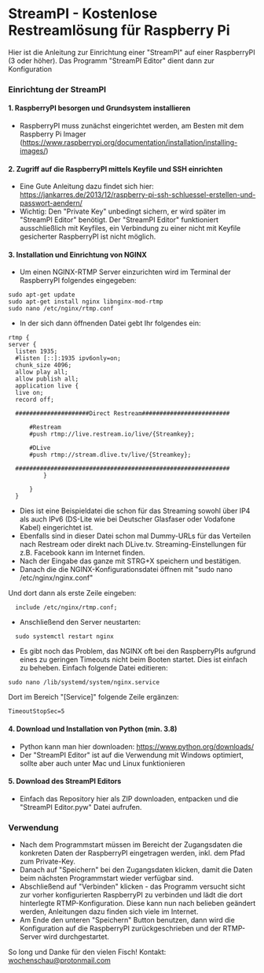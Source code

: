 # StreamPI - Kostenlose Restreamlösung für Raspberry Pi
 Hier ist die Anleitung zur Einrichtung einer "StreamPI" auf einer RaspberryPI (3 oder höher).
 Das Programm "StreamPI Editor" dient dann zur Konfiguration

### Einrichtung der StreamPI
#### 1. RaspberryPI besorgen und Grundsystem installieren
  * RaspberryPI muss zunächst eingerichtet werden, am Besten mit dem Raspberry Pi Imager (https://www.raspberrypi.org/documentation/installation/installing-images/)

#### 2. Zugriff auf die RaspberryPI mittels Keyfile und SSH einrichten
  * Eine Gute Anleitung dazu findet sich hier: https://jankarres.de/2013/12/raspberry-pi-ssh-schluessel-erstellen-und-passwort-aendern/
  * Wichtig: Den "Private Key" unbedingt sichern, er wird später im "StreamPI Editor" benötigt.
  Der "StreamPI Editor" funktioniert ausschließlich mit Keyfiles, ein Verbindung zu einer nicht mit Keyfile gesicherter RaspberryPI ist nicht möglich.

#### 3. Installation und Einrichtung von NGINX
  * Um einen NGINX-RTMP Server einzurichten wird im Terminal der RaspberryPI folgendes eingegeben:
  ```
  sudo apt-get update
  sudo apt-get install nginx libnginx-mod-rtmp
  sudo nano /etc/nginx/rtmp.conf
  ```

  * In der sich dann öffnenden Datei gebt Ihr folgendes ein:

  ```
  rtmp {
  server {
    listen 1935;
    #listen [::]:1935 ipv6only=on;
    chunk_size 4096;
    allow play all;
    allow publish all;
    application live {
    live on;
    record off;

    #####################Direct Restream#########################

        #Restream
        #push rtmp://live.restream.io/live/{Streamkey};

        #DLive
        #push rtmp://stream.dlive.tv/live/{Streamkey};

    #############################################################
            }

        }
    }
  ```
  * Dies ist eine Beispieldatei die schon für das Streaming sowohl über IP4 als auch IPv6 (DS-Lite wie bei Deutscher Glasfaser oder Vodafone Kabel) eingerichtet ist.
  * Ebenfalls sind in dieser Datei schon mal Dummy-URLs für das Verteilen nach Restream oder direkt nach DLive.tv. Streaming-Einstellungen für z.B. Facebook kann im Internet finden.
  * Nach der Eingabe das ganze mit STRG+X speichern und bestätigen.
  * Danach die die NGINX-Konfigurationsdatei öffnen mit
  "sudo nano /etc/nginx/nginx.conf"

  Und dort dann als erste Zeile eingeben:

  ```
    include /etc/nginx/rtmp.conf;
  ```

  * Anschließend den Server neustarten:

  ```
    sudo systemctl restart nginx
  ```

  * Es gibt noch das Problem, das NGINX oft bei den RaspberryPIs aufgrund eines zu geringen Timeouts nicht beim Booten startet. Dies ist einfach zu beheben. Einfach folgende Datei editieren:

  ```
  sudo nano /lib/systemd/system/nginx.service
  ```
  Dort im Bereich "[Service]" folgende Zeile ergänzen:
  ```
  TimeoutStopSec=5
  ```

#### 4. Download und Installation von Python (min. 3.8)
  * Python kann man hier downloaden: https://www.python.org/downloads/
  * Der "StreamPI Editor" ist auf die Verwendung mit Windows optimiert, sollte aber auch unter Mac und Linux funktionieren

#### 5. Download des StreamPI Editors
  * Einfach das Repository hier als ZIP downloaden, entpacken und die "StreamPI Editor.pyw" Datei aufrufen.

### Verwendung
  * Nach dem Programmstart müssen im Bereicht der Zugangsdaten die konkreten Daten der RaspberryPI eingetragen werden, inkl. dem Pfad zum Private-Key.
  * Danach auf "Speichern" bei den Zugangsdaten klicken, damit die Daten beim nächsten Programmstart wieder verfügbar sind.
  * Abschließend auf "Verbinden" klicken - das Programm versucht sicht zur vorher konfigurierten RaspberryPI zu verbinden und lädt die dort hinterlegte RTMP-Konfiguration. Diese kann nun nach belieben geändert werden, Anleitungen dazu finden sich viele im Internet.
  * Am Ende den unteren "Speichern" Button benutzen, dann wird die Konfiguration auf die RaspberryPI zurückgeschrieben und der RTMP-Server wird durchgestartet.


So long und Danke für den vielen Fisch!
Kontakt: wochenschau@protonmail.com
